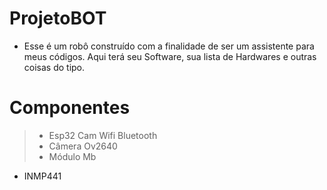 # ProjetoBOT
- Esse é um robô construído com a finalidade de ser um assistente para meus códigos. Aqui terá seu Software, sua lista de Hardwares e outras coisas do tipo.

# Componentes
> - Esp32 Cam Wifi Bluetooth
> - Câmera Ov2640
> - Módulo Mb
- INMP441 
